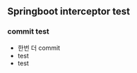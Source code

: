 **Springboot interceptor test**
-------------------------------

### commit test
* 한번 더 commit
* test
* test